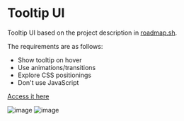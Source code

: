# Tooltip UI

Tooltip UI based on the project description in <a href="https://roadmap.sh/projects/tooltip-ui" target="_blank">roadmap.sh</a>.

The requirements are as follows:
- Show tooltip on hover
- Use animations/transitions
- Explore CSS positionings
- Don't use JavaScript

<a href="https://antonymous1337.github.io/roadmap.sh_projects/009.%20Tooltip%20UI/index.html">Access it here</a>

![image](https://github.com/user-attachments/assets/1e84df92-6b14-4c64-ab56-8e097ca07985)
![image](https://github.com/user-attachments/assets/31048c97-fee9-4cd7-8f3c-552e4c96a016)

